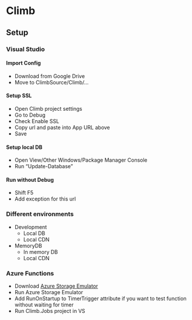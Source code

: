# Climb
## Setup
### Visual Studio
#### Import Config
* Download from Google Drive
* Move to ClimbSource/Climb/…
#### Setup SSL
* Open Climb project settings
* Go to Debug
* Check Enable SSL
* Copy url and paste into App URL above
* Save
#### Setup local DB
* Open View/Other Windows/Package Manager Console
* Run “Update-Database”
#### Run without Debug
* Shift F5
* Add exception for this url
### Different environments
* Development
  * Local DB
  * Local CDN
* MemoryDB
  * In memory DB
  * Local CDN
### Azure Functions
* Download [Azure Storage Emulator](https://go.microsoft.com/fwlink/?linkid=717179&clcid=0x409)
* Run Azure Storage Emulator
* Add RunOnStartup to TimerTrigger attribute if you want to test function without waiting for timer
* Run Climb.Jobs project in VS